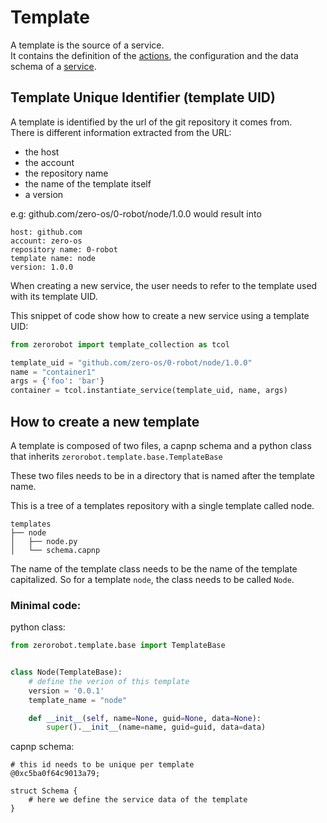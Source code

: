 # Template

A template is the source of a service.  
It contains the definition of the [actions](../glossary.md#action), the configuration and the data schema of a [service](../glossary.md#service).

## Template Unique Identifier (template UID)
A template is identified by the url of the git repository it comes from.  
There is different information extracted from the URL:
- the host
- the account
- the repository name
- the name of the template itself
- a version

e.g: github.com/zero-os/0-robot/node/1.0.0 would result into
```
host: github.com
account: zero-os
repository name: 0-robot
template name: node
version: 1.0.0
```

When creating a new service, the user needs to refer to the template used with its template UID.

This snippet of code show how to create a new service using a template UID:
```python
from zerorobot import template_collection as tcol

template_uid = "github.com/zero-os/0-robot/node/1.0.0"
name = "container1"
args = {'foo': 'bar'}
container = tcol.instantiate_service(template_uid, name, args)
```

## How to create a new template
A template is composed of two files, a capnp schema and a python class that inherits `zerorobot.template.base.TemplateBase`

These two files needs to be in a directory that is named after the template name.

This is a tree of a templates repository with a single template called node.

```
templates
├── node
│   ├── node.py
│   └── schema.capnp
```

The name of the template class needs to be the name of the template capitalized. So for a template `node`, the class needs to be called `Node`.

### Minimal code:

python class:
```python
from zerorobot.template.base import TemplateBase


class Node(TemplateBase):
    # define the verion of this template
    version = '0.0.1'
    template_name = "node"

    def __init__(self, name=None, guid=None, data=None):
        super().__init__(name=name, guid=guid, data=data)
```
capnp schema:
```capnp
# this id needs to be unique per template
@0xc5ba0f64c9013a79;

struct Schema {
    # here we define the service data of the template
}
```
